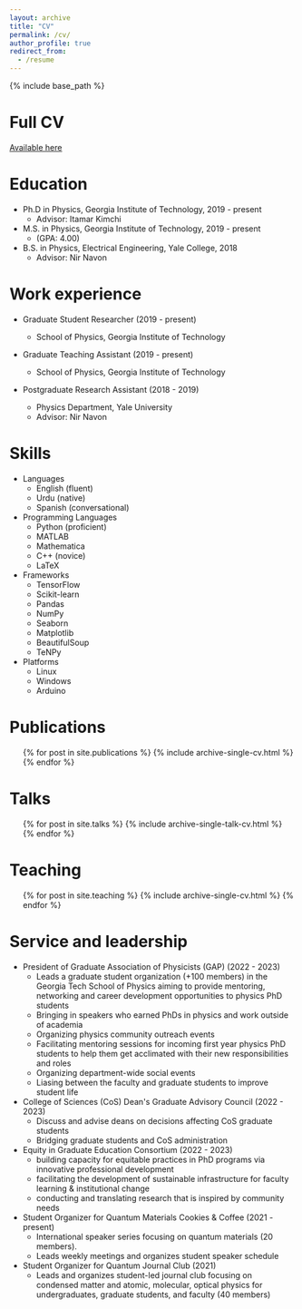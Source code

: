```yaml
---
layout: archive
title: "CV"
permalink: /cv/
author_profile: true
redirect_from:
  - /resume
---
```


{% include base_path %}

Full CV
===
[Available here](https://shakani.github.io/files/Hakani_CV_2023.pdf)

Education
======
* Ph.D in Physics, Georgia Institute of Technology, 2019 - present
  * Advisor: Itamar Kimchi
* M.S. in Physics, Georgia Institute of Technology, 2019 - present
  * (GPA: 4.00)
* B.S. in Physics, Electrical Engineering, Yale College, 2018
  * Advisor: Nir Navon

Work experience
======
* Graduate Student Researcher (2019 - present)
  * School of Physics, Georgia Institute of Technology

* Graduate Teaching Assistant (2019 - present)
  * School of Physics, Georgia Institute of Technology

* Postgraduate Research Assistant (2018 - 2019)
  * Physics Department, Yale University
  * Advisor: Nir Navon
  
Skills
======
* Languages
  * English (fluent)
  * Urdu (native)
  * Spanish (conversational)
* Programming Languages
  * Python (proficient)
  * MATLAB
  * Mathematica 
  * C++ (novice)
  * LaTeX
* Frameworks
  * TensorFlow
  * Scikit-learn
  * Pandas
  * NumPy
  * Seaborn
  * Matplotlib
  * BeautifulSoup
  * TeNPy
* Platforms
  * Linux
  * Windows
  * Arduino

Publications
======
  <ul>{% for post in site.publications %}
    {% include archive-single-cv.html %}
  {% endfor %}</ul>
  
Talks
======
  <ul>{% for post in site.talks %}
    {% include archive-single-talk-cv.html %}
  {% endfor %}</ul>
  
Teaching
======
  <ul>{% for post in site.teaching %}
    {% include archive-single-cv.html %}
  {% endfor %}</ul>
  
Service and leadership
======
* President of Graduate Association of Physicists (GAP) (2022 - 2023)
  * Leads a graduate student organization (+100 members) in the Georgia Tech School of Physics aiming to provide mentoring, networking and career development opportunities to physics PhD students
  * Bringing in speakers who earned PhDs in physics and work outside of academia
  * Organizing physics community outreach events
  * Facilitating mentoring sessions for incoming first year physics PhD students to help them get acclimated with their new responsibilities and roles
  * Organizing department-wide social events
  * Liasing between the faculty and graduate students to improve student life
* College of Sciences (CoS) Dean's Graduate Advisory Council (2022 - 2023)
  * Discuss and advise deans on decisions affecting CoS graduate students
  * Bridging graduate students and CoS administration
* Equity in Graduate Education Consortium (2022 - 2023)
  * building capacity for equitable practices in PhD programs via innovative professional development
  * facilitating the development of sustainable infrastructure for faculty learning & institutional change
  * conducting and translating research that is inspired by community needs
* Student Organizer for Quantum Materials Cookies & Coffee (2021 - present)
  * International speaker series focusing on quantum materials (20 members).
  * Leads weekly meetings and organizes student speaker schedule
* Student Organizer for Quantum Journal Club (2021)
  * Leads and organizes student-led journal club focusing on condensed matter and atomic, molecular, optical physics for undergraduates, graduate students,
and faculty (40 members)
